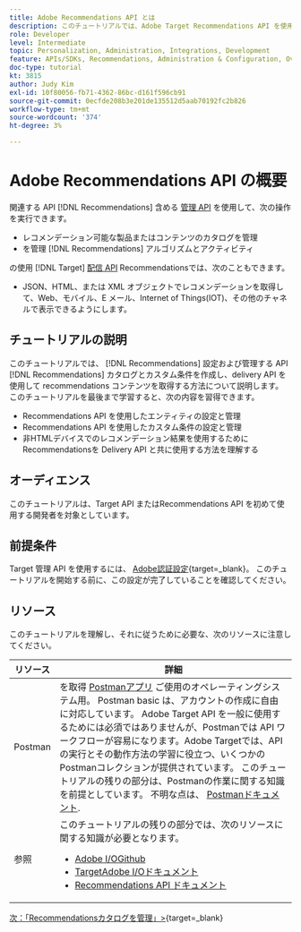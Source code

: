 ```yaml
---
title: Adobe Recommendations API とは
description: このチュートリアルでは、Adobe Target Recommendations API を使用してRecommendationsカタログとカスタム条件の設定と管理を行い、Delivery API を使用してレコメンデーションコンテンツを取得する実践を、開発者に対して順を追って説明します。
role: Developer
level: Intermediate
topic: Personalization, Administration, Integrations, Development
feature: APIs/SDKs, Recommendations, Administration & Configuration, Overview
doc-type: tutorial
kt: 3815
author: Judy Kim
exl-id: 10f80056-fb71-4362-86bc-d161f596cb91
source-git-commit: 0ecfde208b3e201de135512d5aab70192fc2b826
workflow-type: tm+mt
source-wordcount: '374'
ht-degree: 3%

---
```


# Adobe Recommendations API の概要

関連する API [!DNL Recommendations] 含める [管理 API](https://experienceleague.adobe.com/docs/target/using/apis/api-overview.html?lang=en) を使用して、次の操作を実行できます。

* レコメンデーション可能な製品またはコンテンツのカタログを管理
* を管理 [!DNL Recommendations] アルゴリズムとアクティビティ

の使用 [!DNL Target] [配信 API](https://experienceleague.adobe.com/docs/target/using/apis/api-overview.html?lang=en) Recommendationsでは、次のこともできます。

* JSON、HTML、または XML オブジェクトでレコメンデーションを取得して、Web、モバイル、E メール、Internet of Things(IOT)、その他のチャネルで表示できるようにします。

## チュートリアルの説明

このチュートリアルでは、 [!DNL Recommendations] 設定および管理する API [!DNL Recommendations] カタログとカスタム条件を作成し、delivery API を使用して recommendations コンテンツを取得する方法について説明します。 このチュートリアルを最後まで学習すると、次の内容を習得できます。

* Recommendations API を使用したエンティティの設定と管理
* Recommendations API を使用したカスタム条件の設定と管理
* 非HTMLデバイスでのレコメンデーション結果を使用するためにRecommendationsを Delivery API と共に使用する方法を理解する

## オーディエンス

このチュートリアルは、Target API またはRecommendations API を初めて使用する開発者を対象としています。

## 前提条件

Target 管理 API を使用するには、 [Adobe認証設定](https://developer.adobe.com/target/before-administer/configure-authentication/){target=_blank}。 このチュートリアルを開始する前に、この設定が完了していることを確認してください。

## リソース

このチュートリアルを理解し、それに従うために必要な、次のリソースに注意してください。

| リソース | 詳細 |
| --- | --- |
| Postman | を取得 [Postmanアプリ](https://www.postman.com/downloads/) ご使用のオペレーティングシステム用。 Postman basic は、アカウントの作成に自由に対応しています。 Adobe Target API を一般に使用するためには必須ではありませんが、Postmanでは API ワークフローが容易になります。Adobe Targetでは、API の実行とその動作方法の学習に役立つ、いくつかのPostmanコレクションが提供されています。 このチュートリアルの残りの部分は、Postmanの作業に関する知識を前提としています。 不明な点は、 [Postmanドキュメント](https://learning.getpostman.com/). |
| 参照 | このチュートリアルの残りの部分では、次のリソースに関する知識が必要となります。<UL><li>[Adobe I/OGithub](https://github.com/adobeio)</li><li>[TargetAdobe I/Oドキュメント](https://developers.adobetarget.com/api/#introduction)</li><li>[Recommendations API ドキュメント](https://developers.adobetarget.com/api/recommendations/)</li></ul> |

[次：「Recommendationsカタログを管理」>](https://developer.adobe.com/target/before-administer/recs-api/manage-catalog/){target=_blank}
